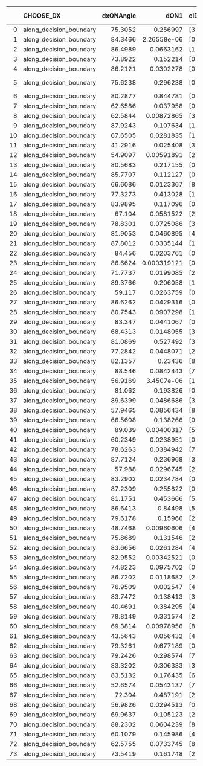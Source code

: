 |    | CHOOSE_DX               |   dxONAngle |        dON1 | cIDON1   |   dON_patch_1 |   nTON |         dON |   dxOFFAngle |       dOFF1 | cIDOFF1   |   dOFF_patch_1 |   nTOFF |        dOFF | SUCCESS   |   nExp |   dual_point_id |   subpoint_time_seconds |   total_execution_time |        logp |        dOFF/dON | Vote dOFF>dON   |
|---:|:------------------------|------------:|------------:|:---------|--------------:|-------:|------------:|-------------:|------------:|:----------|---------------:|--------:|------------:|:----------|-------:|----------------:|------------------------:|-----------------------:|------------:|----------------:|:----------------|
|  0 | along_decision_boundary |     75.3052 | 0.256997    | [3 7]    |   0.256997    |      1 | 0.256997    |      72.6996 | 0.0985432   | [3 7]     |    0.0985432   |       1 | 0.0985432   | False     |      1 |               2 |                4.14739  |                4.55014 |  0          |     0.38344     | False           |
|  1 | along_decision_boundary |     84.3466 | 2.26558e-06 | [0 2]    |   2.26558e-06 |      1 | 2.26558e-06 |      82.4061 | 0.208353    | [0 2]     |    0.208353    |       1 | 0.208353    | True      |      2 |               3 |                3.38006  |                7.93724 | -0.5        | 91964.7         | True            |
|  2 | along_decision_boundary |     86.4989 | 0.0663162   | [1 8]    |   0.0663162   |      1 | 0.0663162   |      62.0229 | 0.00200182  | [0 8]     |    0.00200182  |       1 | 0.00200182  | False     |      3 |               4 |                1.7887   |                9.73202 | -0          |     0.030186    | False           |
|  3 | along_decision_boundary |     73.8922 | 0.152214    | [0 1]    |   0.152214    |      1 | 0.152214    |      70.1866 | 0.299663    | [0 1]     |    0.299663    |       1 | 0.299663    | True      |      4 |               5 |                2.20973  |               11.9467  | -0.166667   |     1.96869     | True            |
|  4 | along_decision_boundary |     86.2121 | 0.0302278   | [0 1]    |   0.0302278   |      1 | 0.0302278   |      80.1232 | 0.0149123   | [0 1]     |    0.0149123   |       1 | 0.0149123   | False     |      5 |               7 |                1.55909  |               17.3742  | -0          |     0.49333     | False           |
|  5 | along_decision_boundary |     75.6238 | 0.296238    | [0 8]    |   0.296238    |      1 | 0.296238    |      69.7731 | 9.55799e-06 | [0 8]     |    9.55799e-06 |       1 | 9.55799e-06 | False     |      6 |              12 |                4.83533  |               26.0222  | -0.1        |     3.22646e-05 | False           |
|  6 | along_decision_boundary |     80.2877 | 0.844781    | [0 1]    |   0.844781    |      1 | 0.844781    |      68.061  | 0.125936    | [0 1]     |    0.125936    |       1 | 0.125936    | False     |      7 |              13 |                5.39531  |               31.4235  | -0.333333   |     0.149075    | False           |
|  7 | along_decision_boundary |     62.6586 | 0.037958    | [0 9]    |   0.037958    |      1 | 0.037958    |      72.0633 | 0.0909663   | [1 9]     |    0.0909663   |       1 | 0.0909663   | True      |      8 |              14 |                1.53686  |               32.9644  | -0.642857   |     2.3965      | True            |
|  8 | along_decision_boundary |     62.5844 | 0.00872865  | [3 5]    |   0.00872865  |      1 | 0.00872865  |      64.064  | 0.0423513   | [3 5]     |    0.0423513   |       1 | 0.0423513   | True      |      9 |              18 |                1.34715  |               38.6486  | -0.25       |     4.85199     | True            |
|  9 | along_decision_boundary |     87.9243 | 0.107634    | [1 8]    |   0.107634    |      1 | 0.107634    |      81.2539 | 0.0395113   | [0 8]     |    0.0395113   |       1 | 0.0395113   | False     |     10 |              22 |                1.47016  |               40.2907  | -0.0555556  |     0.36709     | False           |
| 10 | along_decision_boundary |     67.6505 | 0.0281835   | [1 8]    |   0.0281835   |      1 | 0.0281835   |      88.4753 | 0.106997    | [0 8]     |    0.106997    |       1 | 0.106997    | True      |     11 |              23 |                2.43679  |               42.7365  | -0.2        |     3.79645     | True            |
| 11 | along_decision_boundary |     41.2916 | 0.025408    | [3 5]    |   0.025408    |      1 | 0.025408    |      50.0204 | 0.184623    | [3 5]     |    0.184623    |       1 | 0.184623    | True      |     12 |              29 |                3.00477  |               47.8866  | -0.0454545  |     7.26632     | True            |
| 12 | along_decision_boundary |     54.9097 | 0.00591891  | [2 8]    |   0.00591891  |      1 | 0.00591891  |      68.3118 | 0.0671212   | [2 8]     |    0.0671212   |       1 | 0.0671212   | True      |     13 |              34 |                1.01867  |               53.0509  | -0          |    11.3401      | True            |
| 13 | along_decision_boundary |     80.5683 | 0.217155    | [0 1]    |   0.217155    |      1 | 0.217155    |      75.9733 | 0.0214294   | [0 1]     |    0.0214294   |       1 | 0.0214294   | False     |     14 |              36 |                2.12681  |               55.243   | -0.0384615  |     0.0986825   | False           |
| 14 | along_decision_boundary |     85.7707 | 0.112127    | [0 1]    |   0.112127    |      1 | 0.112127    |      82.8767 | 0.269659    | [0 1]     |    0.269659    |       1 | 0.269659    | True      |     15 |              37 |                3.07965  |               58.3287  | -0          |     2.40495     | True            |
| 15 | along_decision_boundary |     66.6086 | 0.0123367   | [8 9]    |   0.0123367   |      1 | 0.0123367   |      64.514  | 0.283271    | [8 9]     |    0.283271    |       1 | 0.283271    | True      |     16 |              38 |                3.59726  |               61.9319  | -0.0333333  |    22.9616      | True            |
| 16 | along_decision_boundary |     77.3273 | 0.413028    | [1 8]    |   0.413028    |      1 | 0.413028    |      66.2206 | 0.239092    | [0 8]     |    0.239092    |       1 | 0.239092    | False     |     17 |              47 |                7.2354   |               78.892   | -0.125      |     0.578875    | False           |
| 17 | along_decision_boundary |     83.9895 | 0.117096    | [0 1]    |   0.117096    |      1 | 0.117096    |      78.0427 | 0.00249532  | [0 1]     |    0.00249532  |       1 | 0.00249532  | False     |     18 |              48 |                1.21398  |               80.115   | -0.0294118  |     0.02131     | False           |
| 18 | along_decision_boundary |     67.104  | 0.0581522   | [2 6]    |   0.0581522   |      1 | 0.0581522   |      59.4543 | 0.0416928   | [2 6]     |    0.0416928   |       1 | 0.0416928   | False     |     19 |              50 |                1.86004  |               86.4026  | -0          |     0.716959    | False           |
| 19 | along_decision_boundary |     78.8301 | 0.0725086   | [3 5]    |   0.0725086   |      1 | 0.0725086   |      78.2803 | 0.0411206   | [3 5]     |    0.0411206   |       1 | 0.0411206   | False     |     20 |              52 |                3.15404  |               89.6222  | -0.0263158  |     0.567113    | False           |
| 20 | along_decision_boundary |     81.9053 | 0.0460895   | [4 8]    |   0.0460895   |      1 | 0.0460895   |      85.9887 | 0.191589    | [4 8]     |    0.191589    |       1 | 0.191589    | True      |     21 |              54 |                3.09685  |               92.774   | -0.1        |     4.1569      | True            |
| 21 | along_decision_boundary |     87.8012 | 0.0335144   | [1 9]    |   0.0335144   |      1 | 0.0335144   |      52.6264 | 0.235135    | [0 9]     |    0.235135    |       1 | 0.235135    | True      |     22 |              55 |                1.36656  |               94.1466  | -0.0238095  |     7.01592     | True            |
| 22 | along_decision_boundary |     84.456  | 0.0203761   | [0 1]    |   0.0203761   |      1 | 0.0203761   |      86.3159 | 0.465982    | [0 1]     |    0.465982    |       1 | 0.465982    | True      |     23 |              56 |                3.65288  |               97.8044  | -0          |    22.869       | True            |
| 23 | along_decision_boundary |     86.6624 | 0.000319121 | [0 1]    |   0.000319121 |      1 | 0.000319121 |      85.4194 | 0.0068505   | [0 1]     |    0.0068505   |       1 | 0.0068505   | True      |     24 |              57 |                0.989714 |               98.7992  | -0.0217391  |    21.4668      | True            |
| 24 | along_decision_boundary |     71.7737 | 0.0199085   | [2 4]    |   0.0199085   |      1 | 0.0199085   |      71.2057 | 0.277429    | [2 4]     |    0.277429    |       1 | 0.277429    | True      |     25 |              59 |                2.56146  |              101.406   | -0.0833333  |    13.9352      | True            |
| 25 | along_decision_boundary |     89.3766 | 0.206058    | [1 8]    |   0.206058    |      1 | 0.206058    |      85.6201 | 0.0399406   | [0 8]     |    0.0399406   |       1 | 0.0399406   | False     |     26 |              60 |                1.95555  |              103.37    | -0.18       |     0.193832    | False           |
| 26 | along_decision_boundary |     59.117  | 0.0263759   | [0 1]    |   0.0263759   |      1 | 0.0263759   |      62.5968 | 0.0573848   | [0 1]     |    0.0573848   |       1 | 0.0573848   | True      |     27 |              63 |                1.32088  |              104.789   | -0.0769231  |     2.17566     | True            |
| 27 | along_decision_boundary |     86.6262 | 0.0429316   | [0 8]    |   0.0429316   |      1 | 0.0429316   |      87.5594 | 0.0787846   | [0 8]     |    0.0787846   |       1 | 0.0787846   | True      |     28 |              66 |                1.09966  |              108.269   | -0.166667   |     1.83512     | True            |
| 28 | along_decision_boundary |     80.7543 | 0.0907298   | [1 3]    |   0.0907298   |      1 | 0.0907298   |      81.7524 | 0.00036902  | [1 3]     |    0.00036902  |       1 | 0.00036902  | False     |     29 |              76 |                1.29517  |              118.014   | -0.285714   |     0.00406724  | False           |
| 29 | along_decision_boundary |     83.347  | 0.0441067   | [0 1]    |   0.0441067   |      1 | 0.0441067   |      64.9217 | 0.250935    | [0 1]     |    0.250935    |       1 | 0.250935    | True      |     30 |              77 |                3.05128  |              121.073   | -0.155172   |     5.68927     | True            |
| 30 | along_decision_boundary |     68.4313 | 0.0148055   | [3 8]    |   0.0148055   |      1 | 0.0148055   |      71.0561 | 0.130253    | [3 8]     |    0.130253    |       1 | 0.130253    | True      |     31 |              78 |                2.03935  |              123.122   | -0.266667   |     8.7976      | True            |
| 31 | along_decision_boundary |     81.0869 | 0.527492    | [3 8]    |   0.527492    |      1 | 0.527492    |      70.1888 | 0.0822751   | [3 8]     |    0.0822751   |       1 | 0.0822751   | False     |     32 |              79 |                3.70699  |              126.837   | -0.403226   |     0.155974    | False           |
| 32 | along_decision_boundary |     77.2842 | 0.0448071   | [2 8]    |   0.0448071   |      1 | 0.0448071   |      74.2651 | 0.0884189   | [2 8]     |    0.0884189   |       1 | 0.0884189   | True      |     33 |              80 |                2.84952  |              129.695   | -0.25       |     1.97333     | True            |
| 33 | along_decision_boundary |     82.1357 | 0.23436     | [8 9]    |   0.23436     |      1 | 0.23436     |      66.9609 | 0.00655532  | [8 9]     |    0.00655532  |       1 | 0.00655532  | False     |     34 |              83 |                4.24237  |              134.066   | -0.378788   |     0.0279712   | False           |
| 34 | along_decision_boundary |     88.546  | 0.0842443   | [7 9]    |   0.0842443   |      1 | 0.0842443   |      69.6102 | 0.0327901   | [7 9]     |    0.0327901   |       1 | 0.0327901   | False     |     35 |              85 |                2.54901  |              138.487   | -0.235294   |     0.389226    | False           |
| 35 | along_decision_boundary |     56.9169 | 3.4507e-06  | [1 9]    |   3.4507e-06  |      1 | 3.4507e-06  |      77.3345 | 0.259196    | [0 9]     |    0.259196    |       1 | 0.259196    | True      |     36 |              86 |                2.18133  |              140.674   | -0.128571   | 75114           | True            |
| 36 | along_decision_boundary |     81.062  | 0.193826    | [0 9]    |   0.193826    |      1 | 0.193826    |      59.8072 | 0.27457     | [1 9]     |    0.27457     |       1 | 0.27457     | True      |     37 |              88 |                2.8793   |              149.598   | -0.222222   |     1.41658     | True            |
| 37 | along_decision_boundary |     89.6399 | 0.0486686   | [3 8]    |   0.0486686   |      1 | 0.0486686   |      85.3721 | 0.214462    | [3 8]     |    0.214462    |       1 | 0.214462    | True      |     38 |              89 |                2.24479  |              151.849   | -0.337838   |     4.40657     | True            |
| 38 | along_decision_boundary |     57.9465 | 0.0856434   | [8 9]    |   0.0856434   |      1 | 0.0856434   |      60.8522 | 0.106367    | [8 9]     |    0.106367    |       1 | 0.106367    | True      |     39 |              90 |                2.24722  |              154.105   | -0.473684   |     1.24198     | True            |
| 39 | along_decision_boundary |     66.5608 | 0.138266    | [0 1]    |   0.138266    |      1 | 0.138266    |      61.3944 | 0.70708     | [0 1]     |    0.70708     |       1 | 0.70708     | True      |     40 |              91 |                6.84222  |              160.952   | -0.628205   |     5.11392     | True            |
| 40 | along_decision_boundary |     89.039  | 0.00400317  | [5 9]    |   0.00400317  |      1 | 0.00400317  |      81.9388 | 0.182933    | [5 9]     |    0.182933    |       1 | 0.182933    | True      |     41 |              98 |                2.4459   |              168.724   | -0.8        |    45.697       | True            |
| 41 | along_decision_boundary |     60.2349 | 0.0238951   | [0 1]    |   0.0238951   |      1 | 0.0238951   |      65.9417 | 0.266253    | [0 1]     |    0.266253    |       1 | 0.266253    | True      |     42 |              99 |                3.34536  |              172.074   | -0.987805   |    11.1426      | True            |
| 42 | along_decision_boundary |     78.6263 | 0.0384942   | [7 8]    |   0.0384942   |      1 | 0.0384942   |      69.8122 | 0.0498628   | [7 8]     |    0.0498628   |       1 | 0.0498628   | True      |     43 |             100 |                2.05528  |              174.138   | -1.19048    |     1.29533     | True            |
| 43 | along_decision_boundary |     87.7124 | 0.236968    | [3 5]    |   0.236968    |      1 | 0.236968    |      78.9279 | 0.138389    | [3 5]     |    0.138389    |       1 | 0.138389    | False     |     44 |             105 |                2.48128  |              179.008   | -1.40698    |     0.584001    | False           |
| 44 | along_decision_boundary |     57.988  | 0.0296745   | [2 4]    |   0.0296745   |      1 | 0.0296745   |      65.2927 | 0.0295004   | [2 4]     |    0.0295004   |       1 | 0.0295004   | False     |     45 |             110 |                1.26087  |              180.498   | -1.13636    |     0.994134    | False           |
| 45 | along_decision_boundary |     83.2902 | 0.0234784   | [0 8]    |   0.0234784   |      1 | 0.0234784   |      50.1773 | 0.000147503 | [1 8]     |    0.000147503 |       1 | 0.000147503 | False     |     46 |             111 |                1.55626  |              182.062   | -0.9        |     0.00628249  | False           |
| 46 | along_decision_boundary |     87.2309 | 0.255822    | [0 9]    |   0.255822    |      1 | 0.255822    |      82.2427 | 0.213288    | [0 9]     |    0.213288    |       1 | 0.213288    | False     |     47 |             112 |                5.02047  |              187.09    | -0.695652   |     0.833735    | False           |
| 47 | along_decision_boundary |     81.1751 | 0.453666    | [5 7]    |   0.453666    |      1 | 0.453666    |      84.8296 | 0.227131    | [5 7]     |    0.227131    |       1 | 0.227131    | False     |     48 |             113 |                2.34805  |              189.446   | -0.521277   |     0.500656    | False           |
| 48 | along_decision_boundary |     86.6413 | 0.84498     | [5 7]    |   0.84498     |      1 | 0.84498     |      74.8847 | 0.192115    | [5 7]     |    0.192115    |       1 | 0.192115    | False     |     49 |             120 |                8.62097  |              200.628   | -0.375      |     0.227361    | False           |
| 49 | along_decision_boundary |     79.6178 | 0.15966     | [2 4]    |   0.15966     |      1 | 0.15966     |      63.1736 | 0.0839249   | [2 4]     |    0.0839249   |       1 | 0.0839249   | False     |     50 |             121 |                2.65223  |              203.285   | -0.255102   |     0.525647    | False           |
| 50 | along_decision_boundary |     48.7468 | 0.00960606  | [4 8]    |   0.00960606  |      1 | 0.00960606  |      59.5644 | 0.0547762   | [4 8]     |    0.0547762   |       1 | 0.0547762   | True      |     51 |             122 |                1.01325  |              204.304   | -0.16       |     5.70225     | True            |
| 51 | along_decision_boundary |     75.8689 | 0.131546    | [2 4]    |   0.131546    |      1 | 0.131546    |      74.2201 | 0.0851256   | [2 4]     |    0.0851256   |       1 | 0.0851256   | False     |     52 |             123 |                1.71056  |              206.019   | -0.245098   |     0.647115    | False           |
| 52 | along_decision_boundary |     83.6656 | 0.0261284   | [4 5]    |   0.0261284   |      1 | 0.0261284   |      73.1742 | 0.212271    | [4 5]     |    0.212271    |       1 | 0.212271    | True      |     53 |             124 |                2.60153  |              208.63    | -0.153846   |     8.12415     | True            |
| 53 | along_decision_boundary |     82.9552 | 0.00342521  | [0 1]    |   0.00342521  |      1 | 0.00342521  |      87.0211 | 0.0034083   | [0 1]     |    0.0034083   |       1 | 0.0034083   | False     |     54 |             128 |                1.08027  |              217.031   | -0.235849   |     0.995062    | False           |
| 54 | along_decision_boundary |     74.8223 | 0.0975702   | [0 5]    |   0.0975702   |      1 | 0.0975702   |      84.5356 | 0.137224    | [1 5]     |    0.137224    |       1 | 0.137224    | True      |     55 |             130 |                1.58112  |              218.676   | -0.148148   |     1.40641     | True            |
| 55 | along_decision_boundary |     86.7202 | 0.0118682   | [2 4]    |   0.0118682   |      1 | 0.0118682   |      79.5312 | 0.143536    | [2 4]     |    0.143536    |       1 | 0.143536    | True      |     56 |             135 |                1.97128  |              223.175   | -0.227273   |    12.0942      | True            |
| 56 | along_decision_boundary |     76.9509 | 0.002547    | [4 8]    |   0.002547    |      1 | 0.002547    |      84.4464 | 0.112063    | [4 8]     |    0.112063    |       1 | 0.112063    | True      |     57 |             136 |                2.00569  |              225.189   | -0.321429   |    43.9982      | True            |
| 57 | along_decision_boundary |     83.7472 | 0.138413    | [3 8]    |   0.138413    |      1 | 0.138413    |      79.8886 | 0.0723092   | [3 8]     |    0.0723092   |       1 | 0.0723092   | False     |     58 |             137 |                1.87323  |              227.07    | -0.429825   |     0.522415    | False           |
| 58 | along_decision_boundary |     40.4691 | 0.384295    | [4 8]    |   0.384295    |      1 | 0.384295    |      55.8613 | 0.0661368   | [4 8]     |    0.0661368   |       1 | 0.0661368   | False     |     59 |             139 |                3.39598  |              230.525   | -0.310345   |     0.172099    | False           |
| 59 | along_decision_boundary |     78.8149 | 0.331574    | [2 9]    |   0.331574    |      1 | 0.331574    |      67.2437 | 0.243595    | [2 9]     |    0.243595    |       1 | 0.243595    | False     |     60 |             143 |                3.81422  |              240.717   | -0.211864   |     0.734663    | False           |
| 60 | along_decision_boundary |     69.3814 | 0.00978956  | [8 9]    |   0.00978956  |      1 | 0.00978956  |      73.7575 | 0.184138    | [8 9]     |    0.184138    |       1 | 0.184138    | True      |     61 |             144 |                1.9057   |              242.628   | -0.133333   |    18.8096      | True            |
| 61 | along_decision_boundary |     43.5643 | 0.056432    | [4 8]    |   0.056432    |      1 | 0.056432    |      57.1788 | 0.565056    | [4 8]     |    0.565056    |       1 | 0.565056    | True      |     62 |             145 |                6.41351  |              249.047   | -0.204918   |    10.013       | True            |
| 62 | along_decision_boundary |     79.3261 | 0.677189    | [0 1]    |   0.677189    |      1 | 0.677189    |      56.2764 | 0.196291    | [0 1]     |    0.196291    |       1 | 0.196291    | False     |     63 |             146 |                8.55047  |              257.604   | -0.290323   |     0.289861    | False           |
| 63 | along_decision_boundary |     79.2426 | 0.298574    | [7 9]    |   0.298574    |      1 | 0.298574    |      77.5362 | 0.314035    | [7 9]     |    0.314035    |       1 | 0.314035    | True      |     64 |             150 |                3.90537  |              264.024   | -0.198413   |     1.05178     | True            |
| 64 | along_decision_boundary |     83.3202 | 0.306333    | [3 4]    |   0.306333    |      1 | 0.306333    |      67.8472 | 0.0653485   | [3 4]     |    0.0653485   |       1 | 0.0653485   | False     |     65 |             152 |                3.175    |              269.486   | -0.28125    |     0.213325    | False           |
| 65 | along_decision_boundary |     83.5132 | 0.176435    | [6 9]    |   0.176435    |      1 | 0.176435    |      75.5607 | 0.0348344   | [6 9]     |    0.0348344   |       1 | 0.0348344   | False     |     66 |             156 |                2.54538  |              272.169   | -0.192308   |     0.197435    | False           |
| 66 | along_decision_boundary |     52.6574 | 0.0543137   | [7 8]    |   0.0543137   |      1 | 0.0543137   |      57.5583 | 0.00802261  | [7 8]     |    0.00802261  |       1 | 0.00802261  | False     |     67 |             158 |                1.99671  |              274.216   | -0.121212   |     0.147709    | False           |
| 67 | along_decision_boundary |     72.304  | 0.487191    | [2 8]    |   0.487191    |      1 | 0.487191    |      65.2621 | 0.108844    | [2 8]     |    0.108844    |       1 | 0.108844    | False     |     68 |             161 |                3.5672   |              279.892   | -0.0671642  |     0.223411    | False           |
| 68 | along_decision_boundary |     56.9826 | 0.0294513   | [0 1]    |   0.0294513   |      1 | 0.0294513   |      62.6556 | 0.199426    | [0 1]     |    0.199426    |       1 | 0.199426    | True      |     69 |             164 |                3.82     |              290.413   | -0.0294118  |     6.77137     | True            |
| 69 | along_decision_boundary |     69.9637 | 0.105123    | [2 7]    |   0.105123    |      1 | 0.105123    |      65.0359 | 0.103363    | [2 7]     |    0.103363    |       1 | 0.103363    | False     |     70 |             168 |                3.89697  |              296.341   | -0.0652174  |     0.983252    | False           |
| 70 | along_decision_boundary |     88.2302 | 0.0604239   | [8 9]    |   0.0604239   |      1 | 0.0604239   |      86.0655 | 0.0164693   | [8 9]     |    0.0164693   |       1 | 0.0164693   | False     |     71 |             169 |                1.3535   |              297.703   | -0.0285714  |     0.272563    | False           |
| 71 | along_decision_boundary |     60.1079 | 0.145986    | [4 8]    |   0.145986    |      1 | 0.145986    |      82.0206 | 0.307259    | [4 8]     |    0.307259    |       1 | 0.307259    | True      |     72 |             170 |                2.19442  |              299.904   | -0.00704225 |     2.10472     | True            |
| 72 | along_decision_boundary |     62.5755 | 0.0733745   | [8 9]    |   0.0733745   |      1 | 0.0733745   |      65.2061 | 0.0366369   | [8 9]     |    0.0366369   |       1 | 0.0366369   | False     |     73 |             171 |                1.39977  |              301.313   | -0.0277778  |     0.499314    | False           |
| 73 | along_decision_boundary |     73.5419 | 0.161748    | [2 7]    |   0.161748    |      1 | 0.161748    |      68.8262 | 0.0542791   | [2 7]     |    0.0542791   |       1 | 0.0542791   | False     |     74 |             177 |                2.19665  |              303.733   | -0.00684932 |     0.335577    | False           |